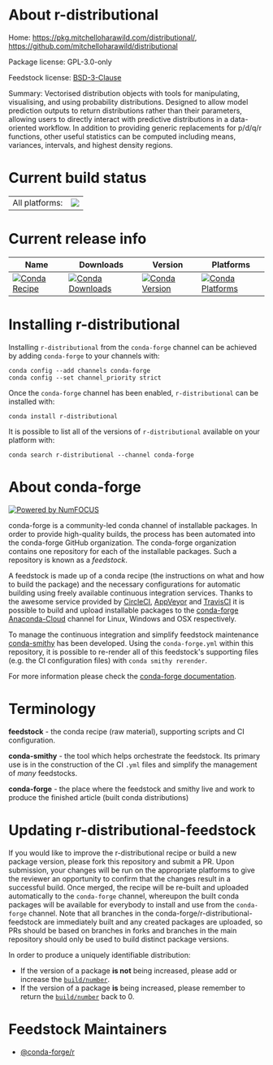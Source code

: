 About r-distributional
======================

Home: https://pkg.mitchelloharawild.com/distributional/, https://github.com/mitchelloharawild/distributional

Package license: GPL-3.0-only

Feedstock license: [BSD-3-Clause](https://github.com/conda-forge/r-distributional-feedstock/blob/master/LICENSE.txt)

Summary: Vectorised distribution objects with tools for manipulating, visualising, and using probability distributions. Designed to allow model prediction outputs to return distributions rather than their parameters, allowing users to directly interact with predictive distributions in a data-oriented workflow. In addition to providing generic replacements for p/d/q/r functions, other useful statistics can be computed including means, variances, intervals, and highest density regions.

Current build status
====================


<table><tr><td>All platforms:</td>
    <td>
      <a href="https://dev.azure.com/conda-forge/feedstock-builds/_build/latest?definitionId=10043&branchName=master">
        <img src="https://dev.azure.com/conda-forge/feedstock-builds/_apis/build/status/r-distributional-feedstock?branchName=master">
      </a>
    </td>
  </tr>
</table>

Current release info
====================

| Name | Downloads | Version | Platforms |
| --- | --- | --- | --- |
| [![Conda Recipe](https://img.shields.io/badge/recipe-r--distributional-green.svg)](https://anaconda.org/conda-forge/r-distributional) | [![Conda Downloads](https://img.shields.io/conda/dn/conda-forge/r-distributional.svg)](https://anaconda.org/conda-forge/r-distributional) | [![Conda Version](https://img.shields.io/conda/vn/conda-forge/r-distributional.svg)](https://anaconda.org/conda-forge/r-distributional) | [![Conda Platforms](https://img.shields.io/conda/pn/conda-forge/r-distributional.svg)](https://anaconda.org/conda-forge/r-distributional) |

Installing r-distributional
===========================

Installing `r-distributional` from the `conda-forge` channel can be achieved by adding `conda-forge` to your channels with:

```
conda config --add channels conda-forge
conda config --set channel_priority strict
```

Once the `conda-forge` channel has been enabled, `r-distributional` can be installed with:

```
conda install r-distributional
```

It is possible to list all of the versions of `r-distributional` available on your platform with:

```
conda search r-distributional --channel conda-forge
```


About conda-forge
=================

[![Powered by
NumFOCUS](https://img.shields.io/badge/powered%20by-NumFOCUS-orange.svg?style=flat&colorA=E1523D&colorB=007D8A)](https://numfocus.org)

conda-forge is a community-led conda channel of installable packages.
In order to provide high-quality builds, the process has been automated into the
conda-forge GitHub organization. The conda-forge organization contains one repository
for each of the installable packages. Such a repository is known as a *feedstock*.

A feedstock is made up of a conda recipe (the instructions on what and how to build
the package) and the necessary configurations for automatic building using freely
available continuous integration services. Thanks to the awesome service provided by
[CircleCI](https://circleci.com/), [AppVeyor](https://www.appveyor.com/)
and [TravisCI](https://travis-ci.com/) it is possible to build and upload installable
packages to the [conda-forge](https://anaconda.org/conda-forge)
[Anaconda-Cloud](https://anaconda.org/) channel for Linux, Windows and OSX respectively.

To manage the continuous integration and simplify feedstock maintenance
[conda-smithy](https://github.com/conda-forge/conda-smithy) has been developed.
Using the ``conda-forge.yml`` within this repository, it is possible to re-render all of
this feedstock's supporting files (e.g. the CI configuration files) with ``conda smithy rerender``.

For more information please check the [conda-forge documentation](https://conda-forge.org/docs/).

Terminology
===========

**feedstock** - the conda recipe (raw material), supporting scripts and CI configuration.

**conda-smithy** - the tool which helps orchestrate the feedstock.
                   Its primary use is in the construction of the CI ``.yml`` files
                   and simplify the management of *many* feedstocks.

**conda-forge** - the place where the feedstock and smithy live and work to
                  produce the finished article (built conda distributions)


Updating r-distributional-feedstock
===================================

If you would like to improve the r-distributional recipe or build a new
package version, please fork this repository and submit a PR. Upon submission,
your changes will be run on the appropriate platforms to give the reviewer an
opportunity to confirm that the changes result in a successful build. Once
merged, the recipe will be re-built and uploaded automatically to the
`conda-forge` channel, whereupon the built conda packages will be available for
everybody to install and use from the `conda-forge` channel.
Note that all branches in the conda-forge/r-distributional-feedstock are
immediately built and any created packages are uploaded, so PRs should be based
on branches in forks and branches in the main repository should only be used to
build distinct package versions.

In order to produce a uniquely identifiable distribution:
 * If the version of a package **is not** being increased, please add or increase
   the [``build/number``](https://docs.conda.io/projects/conda-build/en/latest/resources/define-metadata.html#build-number-and-string).
 * If the version of a package **is** being increased, please remember to return
   the [``build/number``](https://docs.conda.io/projects/conda-build/en/latest/resources/define-metadata.html#build-number-and-string)
   back to 0.

Feedstock Maintainers
=====================

* [@conda-forge/r](https://github.com/conda-forge/r/)

